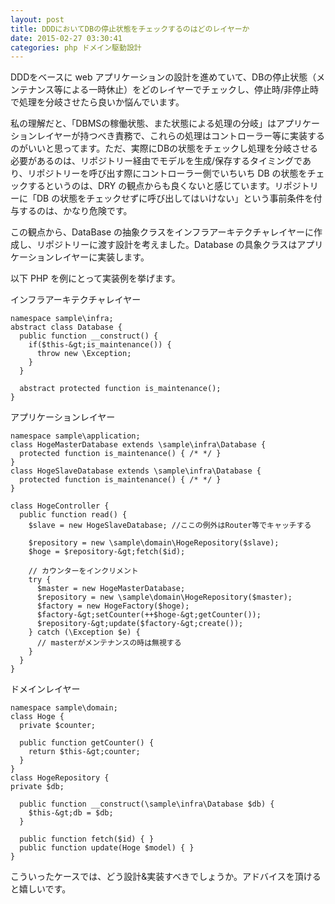 ```yaml
---
layout: post
title: DDDにおいてDBの停止状態をチェックするのはどのレイヤーか
date: 2015-02-27 03:30:41
categories: php ドメイン駆動設計
---
```

<p>DDDをベースに web アプリケーションの設計を進めていて、DBの停止状態（メンテナンス等による一時休止）をどのレイヤーでチェックし、停止時/非停止時で処理を分岐させたら良いか悩んでいます。</p>

<p>私の理解だと、「DBMSの稼働状態、また状態による処理の分岐」はアプリケーションレイヤーが持つべき責務で、これらの処理はコントローラー等に実装するのがいいと思ってます。ただ、実際にDBの状態をチェックし処理を分岐させる必要があるのは、リポジトリー経由でモデルを生成/保存するタイミングであり、リポジトリーを呼び出す際にコントローラー側でいちいち DB の状態をチェックするというのは、DRY の観点からも良くないと感じています。リポジトリーに「DB の状態をチェックせずに呼び出してはいけない」という事前条件を付与するのは、かなり危険です。</p>

<p>この観点から、DataBase の抽象クラスをインフラアーキテクチャレイヤーに作成し、リポジトリーに渡す設計を考えました。Database の具象クラスはアプリケーションレイヤーに実装します。</p>

<p>以下 PHP を例にとって実装例を挙げます。</p>

<p>インフラアーキテクチャレイヤー</p>

```
namespace sample\infra;
abstract class Database {
  public function __construct() {
    if($this-&gt;is_maintenance()) {
      throw new \Exception;
    }
  }

  abstract protected function is_maintenance();
}
```

<p>アプリケーションレイヤー</p>

```
namespace sample\application;
class HogeMasterDatabase extends \sample\infra\Database {
  protected function is_maintenance() { /* */ }
}
class HogeSlaveDatabase extends \sample\infra\Database {
  protected function is_maintenance() { /* */ }
}

class HogeController {
  public function read() {
    $slave = new HogeSlaveDatabase; //ここの例外はRouter等でキャッチする

    $repository = new \sample\domain\HogeRepository($slave);
    $hoge = $repository-&gt;fetch($id);

    // カウンターをインクリメント
    try {
      $master = new HogeMasterDatabase;
      $repository = new \sample\domain\HogeRepository($master);
      $factory = new HogeFactory($hoge);
      $factory-&gt;setCounter(++$hoge-&gt;getCounter());
      $repository-&gt;update($factory-&gt;create());
    } catch (\Exception $e) {
      // masterがメンテナンスの時は無視する
    } 
  }
}
```

<p>ドメインレイヤー</p>

```
namespace sample\domain;
class Hoge {
  private $counter;

  public function getCounter() {
    return $this-&gt;counter;
  }
}
class HogeRepository {
private $db;

  public function __construct(\sample\infra\Database $db) {
    $this-&gt;db = $db;
  }

  public function fetch($id) { }
  public function update(Hoge $model) { }
}
```

<p>こういったケースでは、どう設計&amp;実装すべきでしょうか。アドバイスを頂けると嬉しいです。</p>
